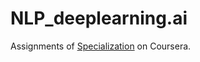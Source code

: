 # NLP_deeplearning.ai
Assignments of [Specialization](https://www.coursera.org/specializations/natural-language-processing) on Coursera.
